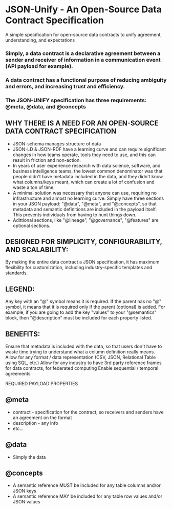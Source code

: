 # JSON-Unify - An Open-Source Data Contract Specification 
A simple specification for open-source data contracts to unify agreement, understanding, and expectations

### Simply, a data contract is a declarative agreement between a sender and receiver of information in a communication event (API payload for example).
### A data contract has a functional purpose of reducing ambiguity and errors, and increasing trust and efficiency.
### The JSON-UNIFY specification has three requirements: @meta, @data, and @concepts

## WHY THERE IS A NEED FOR AN OPEN-SOURCE DATA CONTRACT SPECIFICATION
- JSON-schema manages structure of data 
- JSON-LD & JSON-RDF have a learning curve and can require significant changes in how teams operate, tools they need to use, and this can result in friction and non-action.
- In years of user experience research with data science, software, and business intelligence teams, the lowest common denominator was that people didn't have metadata included in the data, and they didn't know what columns/keys meant, which can create a lot of confusion and waste a ton of time.
- A minimal solution was necessary that anyone can use, requiring no infrastructure and almost no learning curve. Simply have three sections in your JSON payload: "@data", "@meta", and "@concepts", so that metadata and semantic definitions are included in the payload itself. This prevents individuals from having to hunt things down.
- Adittional sections, like "@lineage", "@governance", "@features" are optional sections.

## DESIGNED FOR SIMPLICITY, CONFIGURABILITY, AND SCALABILITY:
By making the entire data contract a JSON specification, it has maximum flexibility for customization, including industry-specific templates and standards.

## LEGEND:
Any key with an "@" symbol means it is required. If the parent has no "@" symbol, it means that it is required only if the parent (optional) is added. For example, if you are going to add the key "values" to your "@semantics" block, then "@description" must be included for each property listed.

## BENEFITS:
Ensure that metadata is included with the data, so that users don't have to waste time trying to understand what a column definition really means.
Allow for any format / data representation (CSV, JSON, Relational Table using SQL, etc.)
Allow for any industry to have 3rd party reference frames for data contracts, for federated computing
Enable sequential / temporal agreements

REQUIRED PAYLOAD PROPERTIES
## @meta
- contract - specification for the contract, so receivers and senders have an agreement on the format
- description - any info
- etc...

## @data
- Simply the data

## @concepts
- A semantic reference MUST be included for any table columns and/or JSON keys
- A semantic reference MAY be included for any table row values and/or JSON values



